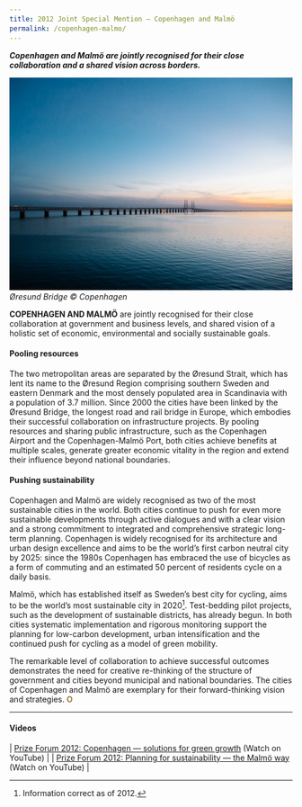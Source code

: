 ```yaml
---
title: 2012 Joint Special Mention — Copenhagen and Malmö
permalink: /copenhagen-malmo/
---
```


***Copenhagen and Malmö are jointly recognised for their close collaboration and a shared vision across borders.***

![Øresund bridge](/images/special-mentions/copenhagen.jpg)*Øresund Bridge © Copenhagen*

**COPENHAGEN AND MALMÖ** are jointly recognised for their close collaboration at government and business levels, and shared vision of a holistic set of economic, environmental and socially sustainable goals.

#### **Pooling resources**

The two metropolitan areas are separated by the Øresund Strait, which has lent its name to the Øresund Region comprising southern Sweden and eastern Denmark and the most densely populated area in Scandinavia with a population of 3.7 million. Since 2000 the cities have been linked by the Øresund Bridge, the longest road and rail bridge in Europe, which embodies their successful collaboration on infrastructure projects. By pooling resources and sharing public infrastructure, such as the Copenhagen Airport and the Copenhagen-Malmö Port, both cities achieve benefits at multiple scales, generate greater economic vitality in the region and extend their influence beyond national boundaries.

#### **Pushing sustainability**

Copenhagen and Malmö are widely recognised as two of the most sustainable cities in the world. Both cities continue to push for even more sustainable developments through active dialogues and with a clear vision and a strong commitment to integrated and comprehensive strategic long-term planning. Copenhagen is widely recognised for its architecture and urban design excellence and aims to be the world’s first carbon neutral city by 2025: since the 1980s Copenhagen has embraced the use of bicycles as a form of commuting and an estimated 50 percent of residents cycle on a daily basis. 

Malmö, which has established itself as Sweden’s best city for cycling, aims to be the world’s most sustainable city in 2020[^1]. Test-bedding pilot projects, such as the development of sustainable districts, has already begun. In both cities systematic implementation and rigorous monitoring support the planning for low-carbon development, urban intensification and the continued push for cycling as a model of green mobility.

The remarkable level of collaboration to achieve successful outcomes demonstrates the need for creative re-thinking of the structure of government and cities beyond municipal and national boundaries. The cities of Copenhagen and Malmö are exemplary for their forward-thinking vision and strategies. **<font color="#967942">O</font>**

---

#### **Videos**

| [Prize Forum 2012: Copenhagen — solutions for green growth](https://youtu.be/rK0ZBFpX9KE) (Watch on YouTube) |
| [Prize Forum 2012: Planning for sustainability — the Malmö way](https://youtu.be/8PjV07nCpkk) (Watch on YouTube) |

[^1]: Information correct as of 2012.
